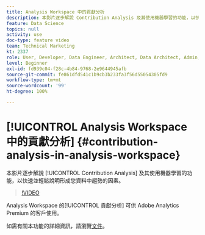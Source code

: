```yaml
---
title: Analysis Workspace 中的貢獻分析
description: 本影片逐步解說 Contribution Analysis 及其使用機器學習的功能，以快速並輕鬆說明形成您資料中趨勢的因素。
feature: Data Science
topics: null
activity: use
doc-type: feature video
team: Technical Marketing
kt: 2337
role: User, Developer, Data Engineer, Architect, Data Architect, Admin, Leader
level: Beginner
exl-id: fd939c04-f28c-4b84-9768-2e9644945afb
source-git-commit: fe861dfd541c1b9cb3b233fa3f56d55054305fd9
workflow-type: tm+mt
source-wordcount: '99'
ht-degree: 100%

---
```


# [!UICONTROL Analysis Workspace 中的貢獻分析] {#contribution-analysis-in-analysis-workspace}

本影片逐步解說 [!UICONTROL Contribution Analysis] 及其使用機器學習的功能，以快速並輕鬆說明形成您資料中趨勢的因素。

>[!VIDEO](https://video.tv.adobe.com/v/25443/?quality=12)

Analysis Workspace 的[!UICONTROL 貢獻分析] 可供 Adobe Analytics Premium 的客戶使用。

如需有關本功能的詳細資訊，請瀏覽[文件](https://experienceleague.adobe.com/docs/analytics/analyze/analysis-workspace/virtual-analyst/anomaly-detection/anomaly-detection.html?lang=zh-Hant)。
